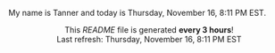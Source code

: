My name is Tanner and today is Thursday, November 16, 8:11 PM EST.

<p align="center">This <i>README</i> file is generated <b>every 3 hours</b>!</br>Last refresh: Thursday, November 16, 8:11 PM EST<br /></p>
